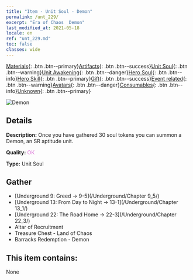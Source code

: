 ```yaml
---
title: "Item - Unit Soul - Demon"
permalink: /unt_229/
excerpt: "Era of Chaos  Demon"
last_modified_at: 2021-05-18
locale: en
ref: "unt_229.md"
toc: false
classes: wide
---
```

 [Materials](/Items/){: .btn .btn--primary}[Artifacts](/Items/Artifacts/){: .btn .btn--success}[Unit Soul](/Items/UnitSoul/){: .btn .btn--warning}[Unit Awakening](/Items/UnitAwakening/){: .btn .btn--danger}[Hero Soul](/Items/HeroSoul/){: .btn .btn--info}[Hero Skill](/Items/HeroSkill/){: .btn .btn--primary}[Gift](/Items/Gift/){: .btn .btn--success}[Event related](/Items/Events/){: .btn .btn--warning}[Avatars](/Items/Avatars/){: .btn .btn--danger}[Consumables](/Items/Consumables/){: .btn .btn--info}[Unknown](/Items/Unknown/){: .btn .btn--primary}

 ![Demon](/images/u/ti_changjiaoemo.jpg)

## Details
 **Description:** Once you have gathered 30 soul tokens you can summon a Demon, an SR aptitude unit.

 **Quality:** <span style="color: #DA70D6">OK</span>

 **Type:** Unit Soul

## Gather

*    [Underground 9: Greed -> 9-5](/Underground/Chapter 9_5/) 
*    [Underground 13: From Day to Night -> 13-1](/Underground/Chapter 13_1/) 
*    [Underground 22: The Road Home -> 22-3](/Underground/Chapter 22_3/) 
*    Altar of Recruitment 
*    Treasure Chest - Land of Chaos 
*    Barracks Redemption - Demon 

## This item contains:

  None

